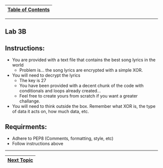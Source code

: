 |[Table of Contents](/00-Table-of-Contents.md)|
|---|

---

## Lab 3B

## Instructions:

* You are provided with a text file that contains the best song lyrics in the world
  * Problem is... the song lyrics are encrypted with a simple XOR.
* You will need to decrypt the lyrics
  * The key is 27
  * You have been provided with a decent chunk of the code with conditionals and loops already created...
  * Feel free to create yours from scratch if you want a greater challange. 
* You will need to think outside the box. Remember what XOR is, the type of data it acts on, how much data, etc. 

## Requirments:

* Adhere to PEP8 \(Comments, formatting, style, etc\)
* Follow instructions above

---

|[Next Topic](/03_Flow_Control/04_if_elif_else.md)|
|---|
